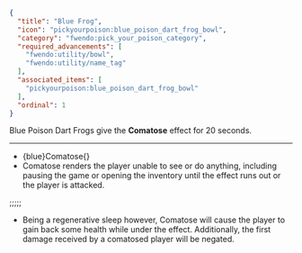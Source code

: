 ```json
{
  "title": "Blue Frog",
  "icon": "pickyourpoison:blue_poison_dart_frog_bowl",
  "category": "fwendo:pick_your_poison_category",
  "required_advancements": [
    "fwendo:utility/bowl",
    "fwendo:utility/name_tag"
  ],
  "associated_items": [
    "pickyourpoison:blue_poison_dart_frog_bowl"
  ],
  "ordinal": 1
}
```
Blue Poison Dart Frogs give the **Comatose** effect for 20 seconds.

---

- {blue}Comatose{}
 - Comatose renders the player unable to see or do anything, including pausing the game or opening the inventory until the effect runs out or the player is attacked.

;;;;;

 - Being a regenerative sleep however, Comatose will cause the player to gain back some health while under the effect. Additionally, the first damage received by a comatosed player will be negated.